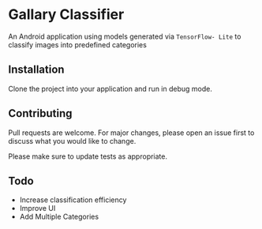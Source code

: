 # Gallary Classifier
An Android application using models generated via `TensorFlow- Lite` to classify images into predefined categories

## Installation
Clone the project into your application and run in debug mode.

## Contributing
Pull requests are welcome. For major changes, please open an issue first to discuss what you would like to change.

Please make sure to update tests as appropriate.

## Todo
   - Increase classification efficiency
   - Improve UI
   - Add Multiple Categories
